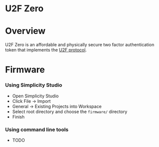 

U2F Zero
========





Overview
=======

U2F Zero is an affordable and physically secure two factor authentication token that implements
the [U2F protocol](https://fidoalliance.org/specifications/overview/).

Firmware
========


### Using Simplicity Studio

* Open Simplicity Studio
* Click File -> Import
* General -> Existing Projects into Workspace
* Select root directory and choose the `firmware/` directory
* Finish


### Using command line tools

* TODO
